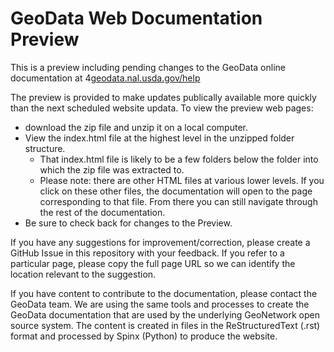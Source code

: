 # GeoData Web Documentation Preview

This is a preview including pending changes to the GeoData online documentation at 4[geodata.nal.usda.gov/help](https://geodata.nal.usda.gov/help)

The preview is provided to make updates publically available more quickly than the next scheduled website updata.
To view the preview web pages:
* download the zip file and unzip it on a local computer. 
* View the index.html file at the highest level in the unzipped folder structure.
  * That index.html file is likely to be a few folders below the folder into which the zip file was extracted to.
  * Please note: there are other HTML files at various lower levels. If you click on these other files, the documentation will open to the page corresponding to that file. From there you can still navigate through the rest of the documentation.
* Be sure to check back for changes to the Preview. 
  
If you have any suggestions for improvement/correction, please create a GitHub Issue in this repository with your feedback. If you refer to a particular page, please copy the full page URL so we can identify the location relevant to the suggestion. 

If you have content to contribute to the documentation, please contact the GeoData team. We are using the same tools and processes to create the GeoData documentation that are used by the underlying GeoNetwork open source system. The content is created in files in the ReStructuredText (.rst) format and processed by Spinx (Python) to produce the website.






